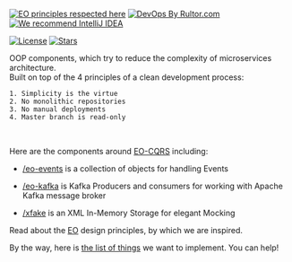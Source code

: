 [![EO principles respected here](https://www.elegantobjects.org/badge.svg)](https://www.elegantobjects.org)
[![DevOps By Rultor.com](https://www.rultor.com/b/eo-cars)](https://www.rultor.com/p/eo-cqrs)
[![We recommend IntelliJ IDEA](https://www.elegantobjects.org/intellij-idea.svg)](https://www.jetbrains.com/idea/)

[![License](https://img.shields.io/badge/license-MIT-green.svg)](https://github.com/eo-cqrs/.github/blob/master/LICENSE)
[![Stars](https://img.shields.io/github/stars/eo-cqrs)](https://github.com/cqrs)

OOP components, which try to reduce the complexity of microservices architecture.
<br>
Built on top of the 4 principles of a clean development process:

`1. Simplicity is the virtue`
<br>
`2. No monolithic repositories`
<br>
`3. No manual deployments`
<br>
`4. Master branch is read-only`

<br>

Here are the components around [EO-CQRS](https://eo-cqrs.github.io/.github) including:

* [/eo-events](https://github.com/eo-cqrs/eo-events) is a collection of objects for handling Events

* [/eo-kafka](https://github.com/eo-cqrs/eo-kafka) is Kafka Producers and consumers for working with Apache Kafka
  message broker

* [/xfake](https://github.com/eo-cqrs/xfake) is an XML In-Memory Storage for elegant Mocking

Read about the [EO](https://www.elegantobjects.org) design principles, by which we are inspired.

By the way, here is [the list of things](https://github.com/eo-cqrs/ideas/issues) we want to implement. You can help!
